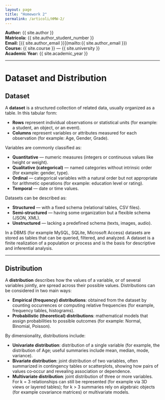 ```yaml
---
layout: page
title: "Homework 2"
permalink: /articoli/HMW-2/
---
```


**Author:** {{ site.author }}  
**Matricola:** {{ site.author_student_number }}  
**Email:** [{{ site.author_email }}](mailto:{{ site.author_email }})  
**Course:** {{ site.course }} — {{ site.university }}  
**Academic Year:** {{ site.academic_year }}

---

# Dataset and Distribution

## Dataset

A **dataset** is a structured collection of related data, usually organized as a table. In this tabular form:

- **Rows** represent individual observations or statistical units (for example: a student, an object, or an event).
- **Columns** represent variables or attributes measured for each observation (for example: Age, Gender, Grade).

Variables are commonly classified as:
- **Quantitative** — numeric measures (integers or continuous values like height or weight).
- **Qualitative (categorical)** — named categories without intrinsic order (for example: gender, type).
- **Ordinal** — categorical variables with a natural order but not appropriate for arithmetic operations (for example: education level or rating).
- **Temporal** — date or time values.

Datasets can be described as:
- **Structured** — with a fixed schema (relational tables, CSV files).
- **Semi‑structured** — having some organization but a flexible schema (JSON, XML).
- **Unstructured** — lacking a predefined schema (texts, images, audio).

In a DBMS (for example MySQL, SQLite, Microsoft Access) datasets are stored as tables that can be queried, filtered, and analyzed. A dataset is a finite realization of a population or process and is the basis for descriptive and inferential analysis.

---

## Distribution

A **distribution** describes how the values of a variable, or of several variables jointly, are spread across their possible values. Distributions can be considered in two main ways:

- **Empirical (frequency) distributions**: obtained from the dataset by counting occurrences or computing relative frequencies (for example, frequency tables, histograms).
- **Probabilistic (theoretical) distributions**: mathematical models that assign probabilities to possible outcomes (for example: Normal, Binomial, Poisson).

By dimensionality, distributions include:
- **Univariate distribution**: distribution of a single variable (for example, the distribution of Age; useful summaries include mean, median, mode, variance).
- **Bivariate distribution**: joint distribution of two variables, often summarized in contingency tables or scatterplots, showing how pairs of values co‑occur and revealing association or dependence.
- **Multivariate distribution**: joint distribution of three or more variables. For k = 3 relationships can still be represented (for example via 3D views or layered tables); for k > 3 summaries rely on algebraic objects (for example covariance matrices) or multivariate models.
